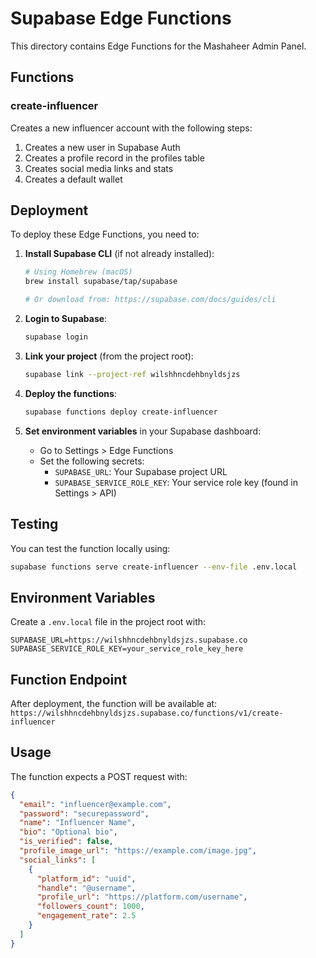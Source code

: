 # Supabase Edge Functions

This directory contains Edge Functions for the Mashaheer Admin Panel.

## Functions

### create-influencer

Creates a new influencer account with the following steps:
1. Creates a new user in Supabase Auth
2. Creates a profile record in the profiles table
3. Creates social media links and stats
4. Creates a default wallet

## Deployment

To deploy these Edge Functions, you need to:

1. **Install Supabase CLI** (if not already installed):
   ```bash
   # Using Homebrew (macOS)
   brew install supabase/tap/supabase
   
   # Or download from: https://supabase.com/docs/guides/cli
   ```

2. **Login to Supabase**:
   ```bash
   supabase login
   ```

3. **Link your project** (from the project root):
   ```bash
   supabase link --project-ref wilshhncdehbnyldsjzs
   ```

4. **Deploy the functions**:
   ```bash
   supabase functions deploy create-influencer
   ```

5. **Set environment variables** in your Supabase dashboard:
   - Go to Settings > Edge Functions
   - Set the following secrets:
     - `SUPABASE_URL`: Your Supabase project URL
     - `SUPABASE_SERVICE_ROLE_KEY`: Your service role key (found in Settings > API)

## Testing

You can test the function locally using:

```bash
supabase functions serve create-influencer --env-file .env.local
```

## Environment Variables

Create a `.env.local` file in the project root with:

```env
SUPABASE_URL=https://wilshhncdehbnyldsjzs.supabase.co
SUPABASE_SERVICE_ROLE_KEY=your_service_role_key_here
```

## Function Endpoint

After deployment, the function will be available at:
`https://wilshhncdehbnyldsjzs.supabase.co/functions/v1/create-influencer`

## Usage

The function expects a POST request with:

```json
{
  "email": "influencer@example.com",
  "password": "securepassword",
  "name": "Influencer Name",
  "bio": "Optional bio",
  "is_verified": false,
  "profile_image_url": "https://example.com/image.jpg",
  "social_links": [
    {
      "platform_id": "uuid",
      "handle": "@username",
      "profile_url": "https://platform.com/username",
      "followers_count": 1000,
      "engagement_rate": 2.5
    }
  ]
}
``` 